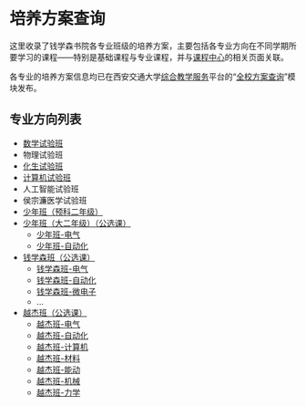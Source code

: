 # 培养方案查询
这里收录了钱学森书院各专业班级的培养方案，主要包括各专业方向在不同学期所要学习的课程——特别是基础课程与专业课程，并与[课程中心](https://qyxf.github.io/course)的相关页面关联。

各专业的培养方案信息均已在西安交通大学[综合教学服务](http://ehall.xjtu.edu.cn/)平台的“[全校方案查询](http://ehall.xjtu.edu.cn/jwapp/sys/qxfacx/*default/index.do)”模块发布。

## 专业方向列表
- [数学试验班](/program/shushi)
- 物理试验班
- [化生试验班](/program/huasheng.md)
- [计算机试验班](/program/jishi)
- 人工智能试验班
- 侯宗濂医学试验班
- [少年班（预科二年级）](/program/shaonianban-2017)
- [少年班（大二年级）（公选课）](/program/shaonianban-2015)
    + [少年班-电气](/program/qianshao-dianqi)
    + [少年班-自动化](/program/qianshao-zidonghua)
- [钱学森班（公选课）](/program/qianxuesen)
    + [钱学森班-电气](/program/qianshao-dianqi)
    + [钱学森班-自动化](/program/qianshao-zidonghua)
    + [钱学森班-微电子](/program/qianshao-weidianzi)
    + ...
- [越杰班（公选课）](/program/yuejie)
    + [越杰班-电气](/program/yuejie-EE)
    + [越杰班-自动化](/program/yuejie-A)
    + [越杰班-计算机](/program/yuejie-CS)
    + [越杰班-材料](/program/yuejie-M)
    + [越杰班-能动](/program/yuejie-EP)
    + [越杰班-机械](/program/yuejie-ME)
    + [越杰班-力学](/program/yuejie-EM)
